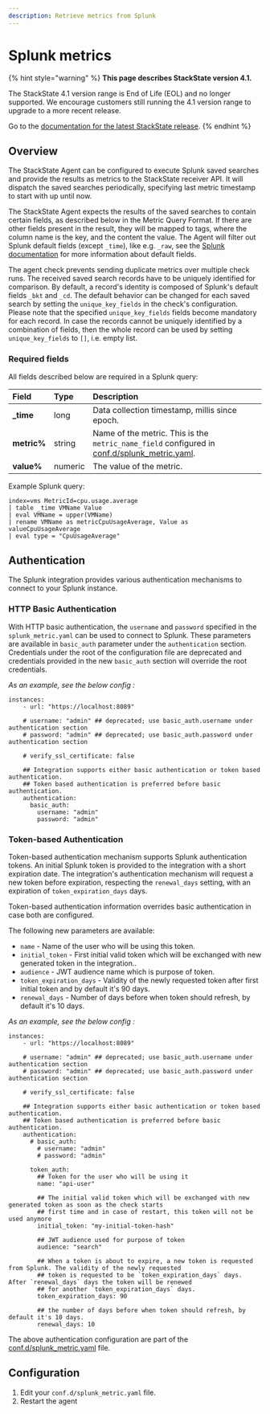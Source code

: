 ```yaml
---
description: Retrieve metrics from Splunk
---
```


# Splunk metrics

{% hint style="warning" %}
**This page describes StackState version 4.1.** 

The StackState 4.1 version range is End of Life \(EOL\) and no longer supported. We encourage customers still running the 4.1 version range to upgrade to a more recent release.

Go to the [documentation for the latest StackState release](https://docs.stackstate.com/).
{% endhint %}

## Overview

The StackState Agent can be configured to execute Splunk saved searches and provide the results as metrics to the StackState receiver API. It will dispatch the saved searches periodically, specifying last metric timestamp to start with up until now.

The StackState Agent expects the results of the saved searches to contain certain fields, as described below in the Metric Query Format. If there are other fields present in the result, they will be mapped to tags, where the column name is the key, and the content the value. The Agent will filter out Splunk default fields \(except `_time`\), like e.g. `_raw`, see the [Splunk documentation](https://docs.splunk.com/Documentation/Splunk/6.5.2/Data/Aboutdefaultfields) for more information about default fields.

The agent check prevents sending duplicate metrics over multiple check runs. The received saved search records have to be uniquely identified for comparison. By default, a record's identity is composed of Splunk's default fields `_bkt` and `_cd`. The default behavior can be changed for each saved search by setting the `unique_key_fields` in the check's configuration. Please note that the specified `unique_key_fields` fields become mandatory for each record. In case the records cannot be uniquely identified by a combination of fields, then the whole record can be used by setting `unique_key_fields` to `[]`, i.e. empty list.

### Required fields

All fields described below are required in a Splunk query:

| Field | Type | Description |
| :--- | :--- | :--- |
| **\_time** | long | Data collection timestamp, millis since epoch. |
| **metric%** | string | Name of the metric. This is the `metric_name_field` configured in [conf.d/splunk\_metric.yaml](https://github.com/StackVista/sts-agent-integrations-core/blob/master/splunk_metric/conf.yaml.example). |
| **value%** | numeric | The value of the metric. |

Example Splunk query:

```text
index=vms MetricId=cpu.usage.average
| table _time VMName Value    
| eval VMName = upper(VMName)
| rename VMName as metricCpuUsageAverage, Value as valueCpuUsageAverage
| eval type = "CpuUsageAverage"
```

## Authentication

The Splunk integration provides various authentication mechanisms to connect to your Splunk instance.

### HTTP Basic Authentication

With HTTP basic authentication, the `username` and `password` specified in the `splunk_metric.yaml` can be used to connect to Splunk. These parameters are available in `basic_auth` parameter under the `authentication` section. Credentials under the root of the configuration file are deprecated and credentials provided in the new `basic_auth` section will override the root credentials.

_As an example, see the below config :_

```text
instances:
    - url: "https://localhost:8089"

    # username: "admin" ## deprecated; use basic_auth.username under authentication section
    # password: "admin" ## deprecated; use basic_auth.password under authentication section

    # verify_ssl_certificate: false

    ## Integration supports either basic authentication or token based authentication.
    ## Token based authentication is preferred before basic authentication.
    authentication:
      basic_auth:
        username: "admin"
        password: "admin"
```

### Token-based Authentication

Token-based authentication mechanism supports Splunk authentication tokens. An initial Splunk token is provided to the integration with a short expiration date. The integration's authentication mechanism will request a new token before expiration, respecting the `renewal_days` setting, with an expiration of `token_expiration_days` days.

Token-based authentication information overrides basic authentication in case both are configured.

The following new parameters are available:

* `name` - Name of the user who will be using this token.
* `initial_token` - First initial valid token which will be exchanged with new generated token in the integration..
* `audience` - JWT audience name which is purpose of token.
* `token_expiration_days` - Validity of the newly requested token after first initial token and by default it's 90 days.
* `renewal_days` - Number of days before when token should refresh, by default it's 10 days.

_As an example, see the below config :_

```text
instances:
    - url: "https://localhost:8089"

    # username: "admin" ## deprecated; use basic_auth.username under authentication section
    # password: "admin" ## deprecated; use basic_auth.password under authentication section

    # verify_ssl_certificate: false

    ## Integration supports either basic authentication or token based authentication.
    ## Token based authentication is preferred before basic authentication.
    authentication:
      # basic_auth:
        # username: "admin"
        # password: "admin"

      token_auth:
        ## Token for the user who will be using it
        name: "api-user"

        ## The initial valid token which will be exchanged with new generated token as soon as the check starts
        ## first time and in case of restart, this token will not be used anymore
        initial_token: "my-initial-token-hash"

        ## JWT audience used for purpose of token
        audience: "search"

        ## When a token is about to expire, a new token is requested from Splunk. The validity of the newly requested
        ## token is requested to be `token_expiration_days` days. After `renewal_days` days the token will be renewed
        ## for another `token_expiration_days` days.
        token_expiration_days: 90

        ## the number of days before when token should refresh, by default it's 10 days.
        renewal_days: 10
```

The above authentication configuration are part of the [conf.d/splunk\_metric.yaml](https://github.com/StackVista/sts-agent-integrations-core/blob/master/splunk_metric/conf.yaml.example) file.

## Configuration

1. Edit your `conf.d/splunk_metric.yaml` file.
2. Restart the agent


